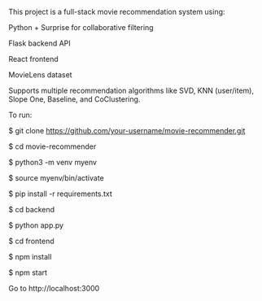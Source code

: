 This project is a full-stack movie recommendation system using:

Python + Surprise for collaborative filtering

Flask backend API

React frontend

MovieLens dataset

Supports multiple recommendation algorithms like SVD, KNN (user/item), Slope One, Baseline, and CoClustering.

To run:

$ git clone https://github.com/your-username/movie-recommender.git

$ cd movie-recommender

$ python3 -m venv myenv

$ source myenv/bin/activate

$ pip install -r requirements.txt

$ cd backend

$ python app.py

$ cd frontend

$ npm install

$ npm start

Go to http://localhost:3000
